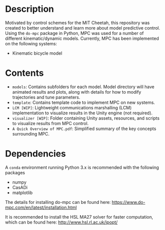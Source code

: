 # Description
Motivated by control schemes for the MIT Cheetah, this repository was created to better understand and learn more about model predictive control. Using the ```do-mpc``` package in Python, MPC was used for a number of different kinematic/dynamic models. Currently, MPC has been implemented on the following systems:

- Kinematic bicycle model

# Contents
 - ```models```: Contains subfolders for each model. Model directory will have animated results and plots, along with details for how to modify trajectories and tune parameters.
 - ```template```: Contains template code to implement MPC on new systems.
 - ```LCM [WIP]```: Lightweight communications marshalling (LCM) implementation to visualize results in the Unity engine (not required).
 - ```visualizer [WIP]```: Folder containing Unity assets, resources, and scripts to visualize results from MPC control.
 - ```A Quick Overview of MPC.pdf```: Simplified summary of the key concepts surrounding MPC.


# Dependencies
A ```conda``` environment running Python 3.x is recommended with the following packages

- numpy
- CasADi
- matplotlib

The details for installing do-mpc can be found here: https://www.do-mpc.com/en/latest/installation.html

It is recommended to install the HSL MA27 solver for faster computation, which can be found here: http://www.hsl.rl.ac.uk/ipopt/
